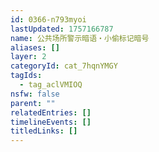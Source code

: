 ```yaml
---
id: 0366-n793myoi
lastUpdated: 1757166787
name: 公共场所警示暗语・小偷标记暗号
aliases: []
layer: 2
categoryId: cat_7hqnYMGY
tagIds:
  - tag_aclVMIOQ
nsfw: false
parent: ""
relatedEntries: []
timelineEvents: []
titledLinks: []
---
```


